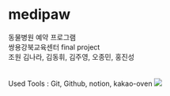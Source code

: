 # medipaw
동물병원 예약 프로그램 <br>
쌍용강북교육센터 final project <br>
조원 김나라, 김동휘, 김주영, 오종민, 홍진성 <br>
<br>
<br>
Used Tools : Git, Github, notion, kakao-oven
<img src="https://img.shields.io/badge/javascript-F7DF1E?style=flat&logo=JavaScript&logoColor=white"/>
